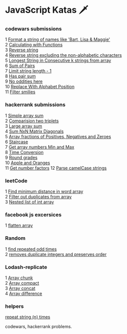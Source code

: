 # JavaScript Katas 🗡 

### codewars submissions
1 [Format a string of names like 'Bart, Lisa & Maggie'](scripts/kata1.js)  
2 [Calculating with Functions](scripts/kata2.js)  
3 [Reverse string](scripts/kata3.js)  
4 [Reverse string excluding the non-alphabetic characters](scripts/kata4.js)  
5 [Longest String in Consecutive k strings from array ](scripts/kata5.js)   
6 [Sum of Pairs](scripts/kata6.js)  
7 [Limit string length - 1](scripts/kata7.js)   
8 [Has pair sum](scripts/kata8.js)   
9 [No oddities here](scripts/kata9.js)  
10 [Replace With Alphabet Position](scripts/kata10.js)  
11 [Filter smilies](scripts/kata11.js)



### hackerrank submissions 
1 [Simple array sum](scripts/hackerrank1.js)  
2 [Comparision two triplets](scripts/hackerrank2.js)  
3 [Large array sum](scripts/hackerrank3.js)   
4 [Sum NxN Matrix Diagonals](scripts/hackerank4.js)  
5 [Array fractions of Positives, Negatives and Zeroes](scripts/hackerrank5.js)  
6 [Staircase](scripts/hackerrank6.js)  
7 [Get array numbers Min and Max](scripts/hackerrank7.js)  
8 [Time Conversion](scripts/hackerrank8.js)  
9 [Round grades](scripts/hackerrank9.js)  
10 [Apple and Oranges](scripts/hackerrank10.js)  
11 [Get number factors](scripts/hackerrank11.js)
12 [Parse camelCase strings](scripts/hackerrank13.js) 

### leetCode 
1 [Find minimum distance in word array](scripts/leetCode1.js)  
2 [Filter out duplicates from array](scripts/leetCode2.js)  
3 [Nested list of int array ](scripts/leetCode3.js)

### facebook js excersices
1 [flatten array](scripts/facebook1.js)  

### Random 
1 [find repeated odd times](scripts/random1.js)  
2 [removes duplicate integers and preserves order](scripts/random2.js)  

### Lodash-replicate
1 [Array chunk](lodash-replicate/chunk.js)  
2 [Array compact](lodash-replicate/compact.js)  
3 [Array concat](lodash-replicate/concat.js)  
4 [Array difference](lodash-replicate/difference.js)  

### helpers 
[repeat string (n) times](scripts/helper1.js)  

codewars, hackerrank problems.
